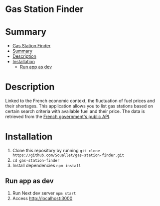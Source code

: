 # Gas Station Finder 

# Summary

- [Gas Station Finder](#gas-station-finder)
- [Summary](#summary)
- [Description](#description)
- [Installation](#installation)
  - [Run app as dev](#run-app-as-dev)

# Description


Linked to the French economic context, the fluctuation of fuel prices and their shortages. 
This application allows you to list gas stations based on certain search criteria with available fuel and their price.
The data is retrieved from the [French government's public API](https://data.economie.gouv.fr/api/v1/console/datasets/1.0/search/).

# Installation

1. Clone this repository by running `git clone https://github.com/Souallet/gas-station-finder.git`
2. `cd gas-station-finder`
3. Install dependencies `npm install`

## Run app as dev

1. Run Next dev server `npm start`
2. Access [http://localhost:3000](http://localhost:3000)

<!-- ## Build the app and run it up

1. Create `.env.local`
2. Add to it the `NEXT_PUBLIC_API_BASEURL=` and specify you API base URL
3. Run Next dev server `npm run start` -->
